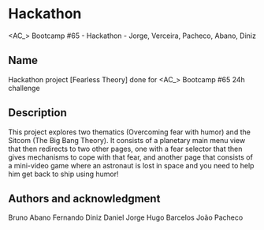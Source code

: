 # Hackathon

<AC_> Bootcamp #65 - Hackathon - Jorge, Verceira, Pacheco, Abano, Diniz

## Name
Hackathon project [Fearless Theory] done for <AC_> Bootcamp #65 24h challenge

## Description
This project explores two thematics (Overcoming fear with humor) and the Sitcom (The Big Bang Theory). It consists of a planetary main menu view that then redirects to two other pages, one with a fear selector that then gives mechanisms to cope with that fear, and another page that consists of a mini-video game where an astronaut is lost in space and you need to help him get back to ship using humor!

## Authors and acknowledgment
Bruno Abano
Fernando Diniz
Daniel Jorge
Hugo Barcelos
João Pacheco
